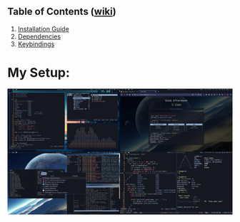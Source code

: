 ## Table of Contents ([wiki](https://github.com/Cherrry9/Dotfiles/wiki))
1. [Installation Guide](https://github.com/Cherrry9/Dotfiles/wiki/Installation)
1. [Dependencies](https://github.com/Cherrry9/Dotfiles/wiki/Dependencies)
1. [Keybindings](https://github.com/Cherrry9/Dotfiles/wiki/Keybindings)
# My Setup:
![screenshot](screenshot.jpg)
